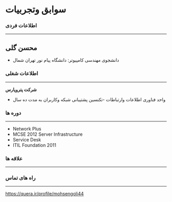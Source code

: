 # سوابق وتجربیات
### اطلاعات فردی 
---
## محسن گلی
+ دانشجوی مهندسی کامپیوتر:  دانشگاه پیام نور تهران شمال 

### اطلاعات شغلی
---
**شرکت پتروپارس**
* واحد فناوری اطلاعات وارتباطات
    -تکنسین پشتیبانی شبکه وکاربران به مدت ده سال 

### دوره ها
--- 
* Network Plus
* MCSE 2012 Server Infrastructure 
* Service Desk 
* ITIL Foundation 2011
### علاقه ها
---

### راه های تماس
---
https://quera.ir/profile/mohsengoli44
